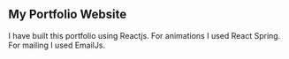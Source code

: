 ## My Portfolio Website

I have built this portfolio using Reactjs. For animations I used React Spring. For mailing I used EmailJs.

